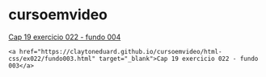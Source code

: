 # cursoemvideo

<a href="https://claytoneduard.github.io/cursoemvideo/html-css/ex022/fundo004.html" target="_blank">Cap 19 exercicio 022 - fundo 004</a>

```
<a href="https://claytoneduard.github.io/cursoemvideo/html-css/ex022/fundo003.html" target="_blank">Cap 19 exercicio 022 - fundo 003</a>
```
